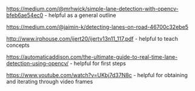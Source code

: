 https://medium.com/@mrhwick/simple-lane-detection-with-opencv-bfeb6ae54ec0 - helpful as a general outline

https://medium.com/@jaimin-k/detecting-lanes-on-road-46700c32ebe5

http://www.irphouse.com/ijert20/ijertv13n11_117.pdf - helpful to teach concepts

https://automaticaddison.com/the-ultimate-guide-to-real-time-lane-detection-using-opencv/ - helpful for first steps

https://www.youtube.com/watch?v=UKbj7d37N8c - helpful for obtaining and iterating through video frames
